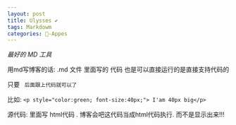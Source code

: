 ```yaml
---
layout: post
title: Ulysses ✔︎
tags: Markdowm 
categories: -Appes
---
```


*最好的 MD 工具*

用md写博客的话:
.md 文件 里面写的 代码 也是可以直接运行的是直接支持代码的

只要 ` 后面跟上代码就可以了`

比如:
`<p style="color:green; font-size:40px;"> I'am 40px big</p>`

源代码: 里面写 html代码 .  博客会吧这代码当成html代码执行. 而不是显示出来!!!
